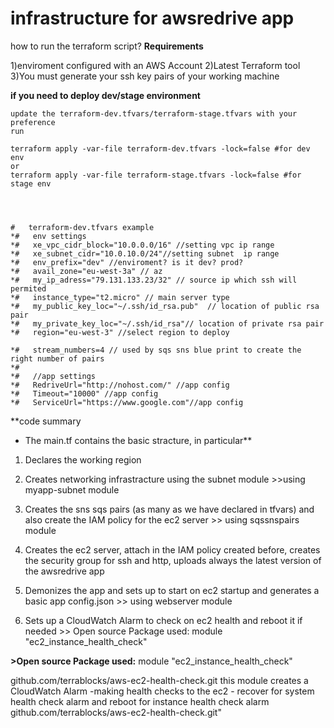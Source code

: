 
# infrastructure for awsredrive app

how to run the terraform script?
**Requirements**

   

   1)enviroment configured with an AWS Account 
        2)Latest Terraform tool
        3)You must generate your ssh key pairs of your working machine

**if you need to deploy dev/stage environment**

    update the terraform-dev.tfvars/terraform-stage.tfvars with your preference
    run
    
    terraform apply -var-file terraform-dev.tfvars -lock=false #for dev env
    or
    terraform apply -var-file terraform-stage.tfvars -lock=false #for stage env




    #   terraform-dev.tfvars example
    *#   env settings
    *#   xe_vpc_cidr_block="10.0.0.0/16" //setting vpc ip range
    *#   xe_subnet_cidr="10.0.10.0/24"//setting subnet  ip range
    *#   env_prefix="dev" //enviroment? is it dev? prod?
    *#   avail_zone="eu-west-3a" // az
    *#   my_ip_adress="79.131.133.23/32" // source ip which ssh will permited
    *#   instance_type="t2.micro" // main server type
    *#   my_public_key_loc="~/.ssh/id_rsa.pub"  // location of public rsa pair
    *#   my_private_key_loc="~/.ssh/id_rsa"// location of private rsa pair
    *#   region="eu-west-3" //select region to deploy
    
    *#   stream_numbers=4 // used by sqs sns blue print to create the right number of pairs
    *#
    *#   //app settings
    *#   RedriveUrl="http://nohost.com/" //app config
    *#   Timeout="10000" //app config
    *#   ServiceUrl="https://www.google.com"//app config

**code summary

 - The main.tf  contains the basic stracture, in particular**



   

 1. Declares the working region
 2. Creates networking infrastracture using the subnet module  >>using  myapp-subnet module
 3. Creates the sns sqs pairs (as many as we have declared in tfvars) and also create the IAM policy for the ec2 server >> using     sqssnspairs   module
 4. Creates the ec2 server, attach in the IAM policy created before, creates the security group for ssh and http, uploads always      the  latest  version of the awsredrive app
 
 5. Demonizes the app and sets up to start on  ec2 startup and generates
    a basic app config.json >> using webserver module
 6. Sets up a CloudWatch Alarm to check on ec2 health and reboot it if  needed >> Open source Package used: module "ec2_instance_health_check"

> 

> 
**>Open source Package used:**
module "ec2_instance_health_check" 

github.com/terrablocks/aws-ec2-health-check.git
this module creates a CloudWatch Alarm -making health checks to the ec2 -
recover for system health check alarm and reboot for instance health check alarm
github.com/terrablocks/aws-ec2-health-check.git"



